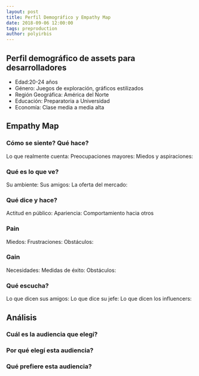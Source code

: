 ```yaml
---
layout: post
title: Perfil Demográfico y Empathy Map
date: 2018-09-06 12:00:00
tags: preproduction
author: polyirbis
---
```

## Perfil demográfico de assets para desarrolladores
* Edad:20-24 años
* Género: Juegos de exploración, gráficos estilizados
* Región Geográfica: América del Norte
* Educación: Preparatoria a Universidad
* Economía: Clase media a media alta

## Empathy Map

### Cómo se siente? Qué hace?
Lo que realmente cuenta:
Preocupaciones mayores:
Miedos y aspiraciones:

### Qué es lo que ve?
Su ambiente:
Sus amigos:
La oferta del mercado:

### Qué dice y hace?
Actitud en público:
Apariencia:
Comportamiento hacia otros

### Pain
Miedos:
Frustraciones:
Obstáculos:

### Gain
Necesidades:
Medidas de éxito:
Obstáculos:

### Qué escucha?
Lo que dicen sus amigos:
Lo que dice su jefe:
Lo que dicen los influencers:

## Análisis

### Cuál es la audiencia que elegí?

### Por qué elegí esta audiencia?

### Qué prefiere esta audiencia?
